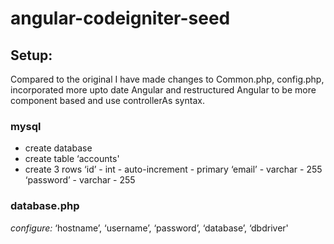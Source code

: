 angular-codeigniter-seed
========================

## Setup:
Compared to the original I have made changes to Common.php, config.php, incorporated more upto date Angular and restructured Angular to be more component based and use controllerAs syntax.

### mysql
- create database
- create table ‘accounts'
- create 3 rows
     ‘id’ - int - auto-increment - primary
     ‘email’ - varchar - 255
     ‘password’ - varchar - 255

### database.php
*configure:*
     ‘hostname’, ‘username’, ‘password’, ‘database’, ‘dbdriver'
